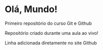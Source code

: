 # Olá, Mundo!
 Primeiro repositório do curso Git e Github

Repositório criado durante uma aula ao vivo!

Linha adicionada diretamente no site Github

